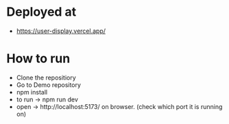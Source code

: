 # Deployed at
- https://user-display.vercel.app/

# How to run
- Clone the repositiory
- Go to Demo repository 
- npm install
- to run -> npm run dev
- open -> http://localhost:5173/ on browser. (check which port it is running on)
